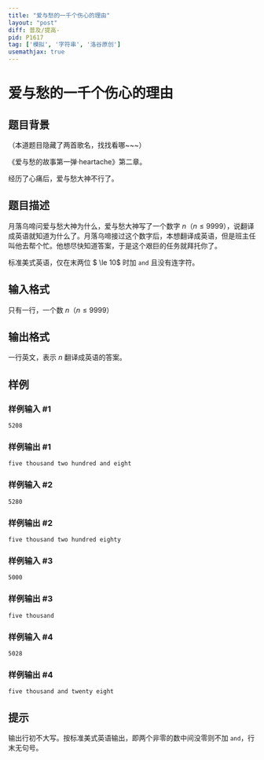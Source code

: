 ```yaml
---
title: "爱与愁的一千个伤心的理由"
layout: "post"
diff: 普及/提高-
pid: P1617
tag: ['模拟', '字符串', '洛谷原创']
usemathjax: true
---
```


# 爱与愁的一千个伤心的理由
## 题目背景

（本道题目隐藏了两首歌名，找找看哪~~~）

《爱与愁的故事第一弹·heartache》第二章。

经历了心痛后，爱与愁大神不行了。

## 题目描述

月落乌啼问爱与愁大神为什么，爱与愁大神写了一个数字 $n$（$n \le 9999$），说翻译成英语就知道为什么了。月落乌啼接过这个数字后，本想翻译成英语，但是班主任叫他去帮个忙。他想尽快知道答案，于是这个艰巨的任务就拜托你了。

标准美式英语，仅在末两位 $ \le 10$ 时加 `and` 且没有连字符。
## 输入格式

只有一行，一个数 $n$（$n \le 9999$）
## 输出格式

一行英文，表示 $n$ 翻译成英语的答案。
## 样例

### 样例输入 #1
```
5208

```
### 样例输出 #1
```
five thousand two hundred and eight

```
### 样例输入 #2
```
5280
```
### 样例输出 #2
```
five thousand two hundred eighty
```
### 样例输入 #3
```
5000
```
### 样例输出 #3
```
five thousand
```
### 样例输入 #4
```
5028
```
### 样例输出 #4
```
five thousand and twenty eight

```
## 提示

输出行初不大写。按标准美式英语输出，即两个非零的数中间没零则不加 `and`，行末无句号。
